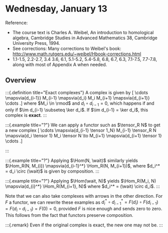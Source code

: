 # Wednesday, January 13

Reference:

- The course text is Charles A. Weibel, An introduction to homological algebra, Cambridge Studies in Advanced Mathematics 38, Cambridge University Press, 1994.
 - See corrections: Many corrections to Weibel's book: <http://www.math.rutgers.edu/~weibel/Hbook-corrections.html>
- 1.1-1.5, 2.2-2.7, 3.4 3.6, 6.1, 5.1-5.2, 5.4-5.8, 6.8, 6.7, 6.3, 7.1-7.5, 7.7-7.8, along with most of Appendix A when needed.

## Overview



:::{.definition title="Exact complexes"}
A complex is given by
\[
\cdots \mapsvia{d_{i-1}} M_{i-1} \mapsvia{d_i} M_i M_{i+1} \mapsvia{d_{i+1}} \cdots
.\]
where $M_i \in \rmod$ and $d_i \circ d_{i-1} = 0$, which happens if and only if $\im d_{i-1} \subseteq \ker d_i$.
If $\im d_{i-1} = \ker d_i$, this complex is **exact**.
:::

:::{.example title="?"}
We can apply a functor such as $\tensor_R N$ to get a new complex 
\[
\cdots \mapsvia{d_{i-1} \tensor 1_N} M_{i-1} \tensor_R N \mapsvia{d_i \tensor 1} M_i \tensor N  \to M_{i+1} \mapsvia{d_{i+1} \tensor 1} \cdots
.\]

:::

:::{.example title="?"}
Applying $\Hom(N, \wait)$ similarly yields $\Hom_R(N, M_{i}) \mapsvia{d_{i-1}^*} \Hom_R(N, M_{i+1})$, where $d_i^* = d_i \circ (\wait)$ is given by composition.
:::

:::{.example title="?"}
Applying $\Hom(\wait, N)$ yields $\Hom_R(M_i, N) \mapsvia{d_{i}^*} \Hom_R(M_{i+1}, N)$ where $d_i^* = (\wait) \circ d_i$.
:::

Note that we can also take complexes with arrows in the other direction.
For $F$ a functor, we can rewrite these examples as $d_i^* \circ d_{i-1}^* = F(d_i) \circ F(d_{i-1}) = F(d_i \circ d_{i-1}) = F(0) = 0$, provided $F$ is nice enough and sends zero to zero.
This follows from the fact that functors preserve composition.


:::{.remark}
Even if the original complex is exact, the new one may not be.
:::








